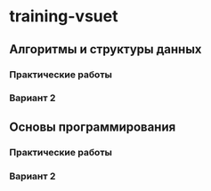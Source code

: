 # training-vsuet

## Алгоритмы и структуры данных
### Практические работы
### Вариант 2

## Основы программирования
### Практические работы
### Вариант 2